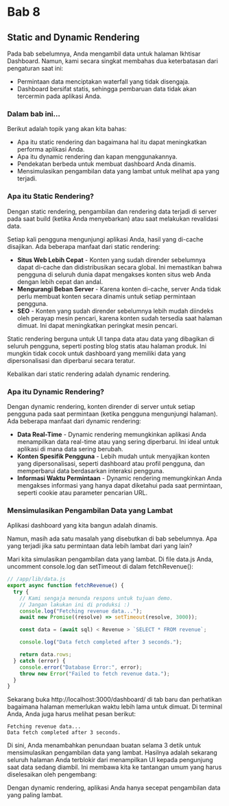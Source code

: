 # Bab 8

## Static and Dynamic Rendering

Pada bab sebelumnya, Anda mengambil data untuk halaman Ikhtisar Dashboard. Namun, kami secara singkat membahas dua keterbatasan dari pengaturan saat ini:

- Permintaan data menciptakan waterfall yang tidak disengaja.
- Dashboard bersifat statis, sehingga pembaruan data tidak akan tercermin pada aplikasi Anda.

### Dalam bab ini...

Berikut adalah topik yang akan kita bahas:

- Apa itu static rendering dan bagaimana hal itu dapat meningkatkan performa aplikasi Anda.
- Apa itu dynamic rendering dan kapan menggunakannya.
- Pendekatan berbeda untuk membuat dashboard Anda dinamis.
- Mensimulasikan pengambilan data yang lambat untuk melihat apa yang terjadi.

### Apa itu Static Rendering?

Dengan static rendering, pengambilan dan rendering data terjadi di server pada saat build (ketika Anda menyebarkan) atau saat melakukan revalidasi data.

Setiap kali pengguna mengunjungi aplikasi Anda, hasil yang di-cache disajikan. Ada beberapa manfaat dari static rendering:

- **Situs Web Lebih Cepat** - Konten yang sudah dirender sebelumnya dapat di-cache dan didistribusikan secara global. Ini memastikan bahwa pengguna di seluruh dunia dapat mengakses konten situs web Anda dengan lebih cepat dan andal.
- **Mengurangi Beban Server** - Karena konten di-cache, server Anda tidak perlu membuat konten secara dinamis untuk setiap permintaan pengguna.
- **SEO** - Konten yang sudah dirender sebelumnya lebih mudah diindeks oleh perayap mesin pencari, karena konten sudah tersedia saat halaman dimuat. Ini dapat meningkatkan peringkat mesin pencari.

Static rendering berguna untuk UI tanpa data atau data yang dibagikan di seluruh pengguna, seperti posting blog statis atau halaman produk. Ini mungkin tidak cocok untuk dashboard yang memiliki data yang dipersonalisasi dan diperbarui secara teratur.

Kebalikan dari static rendering adalah dynamic rendering.

### Apa itu Dynamic Rendering?

Dengan dynamic rendering, konten dirender di server untuk setiap pengguna pada saat permintaan (ketika pengguna mengunjungi halaman). Ada beberapa manfaat dari dynamic rendering:

- **Data Real-Time** - Dynamic rendering memungkinkan aplikasi Anda menampilkan data real-time atau yang sering diperbarui. Ini ideal untuk aplikasi di mana data sering berubah.
- **Konten Spesifik Pengguna** - Lebih mudah untuk menyajikan konten yang dipersonalisasi, seperti dashboard atau profil pengguna, dan memperbarui data berdasarkan interaksi pengguna.
- **Informasi Waktu Permintaan** - Dynamic rendering memungkinkan Anda mengakses informasi yang hanya dapat diketahui pada saat permintaan, seperti cookie atau parameter pencarian URL.

### Mensimulasikan Pengambilan Data yang Lambat

Aplikasi dashboard yang kita bangun adalah dinamis.

Namun, masih ada satu masalah yang disebutkan di bab sebelumnya. Apa yang terjadi jika satu permintaan data lebih lambat dari yang lain?

Mari kita simulasikan pengambilan data yang lambat. Di file data.js Anda, uncomment console.log dan setTimeout di dalam fetchRevenue():

```javascript
// /app/lib/data.js
export async function fetchRevenue() {
  try {
    // Kami sengaja menunda respons untuk tujuan demo.
    // Jangan lakukan ini di produksi :)
    console.log("Fetching revenue data...");
    await new Promise((resolve) => setTimeout(resolve, 3000));

    const data = (await sql) < Revenue > `SELECT * FROM revenue`;

    console.log("Data fetch completed after 3 seconds.");

    return data.rows;
  } catch (error) {
    console.error("Database Error:", error);
    throw new Error("Failed to fetch revenue data.");
  }
}
```

Sekarang buka http://localhost:3000/dashboard/ di tab baru dan perhatikan bagaimana halaman memerlukan waktu lebih lama untuk dimuat. Di terminal Anda, Anda juga harus melihat pesan berikut:

```
Fetching revenue data...
Data fetch completed after 3 seconds.
```

Di sini, Anda menambahkan penundaan buatan selama 3 detik untuk mensimulasikan pengambilan data yang lambat. Hasilnya adalah sekarang seluruh halaman Anda terblokir dari menampilkan UI kepada pengunjung saat data sedang diambil. Ini membawa kita ke tantangan umum yang harus diselesaikan oleh pengembang:

Dengan dynamic rendering, aplikasi Anda hanya secepat pengambilan data yang paling lambat.
